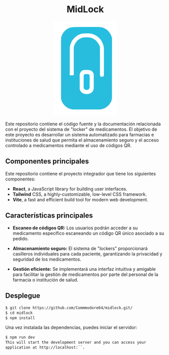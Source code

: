 <h1 align="center">MidLock</h1>
<p align="center">
  <img src="src/assets/LogoSinFondo.png" alt="LogoSinFondo">
</p>
Este repositorio contiene el código fuente y la documentación relacionada con el proyecto del sistema de "locker" de medicamentos. El objetivo de este proyecto es desarrollar un sistema automatizado para farmacias e instituciones de salud que permita el almacenamiento seguro y el acceso controlado a medicamentos mediante el uso de códigos QR.

## Componentes principales
Este repositorio contiene el proyecto integrador que tiene los siguientes componentes:

- **React**, a JavaScript library for building user interfaces.
- **Tailwind** CSS, a highly-customizable, low-level CSS framework.
- **Vite**, a fast and efficient build tool for modern web development.

## Características principales
- **Escaneo de códigos QR:** Los usuarios podrán acceder a su medicamento específico escaneando un código QR único asociado a su pedido.

- **Almacenamiento seguro:** El sistema de "lockers" proporcionará casilleros individuales para cada paciente, garantizando la privacidad y seguridad de los medicamentos.

- **Gestión eficiente:** Se implementará una interfaz intuitiva y amigable para facilitar la gestión de medicamentos por parte del personal de la farmacia o institución de salud.

## Desplegue
```shell
$ git clone https://github.com/Commmodore64/midlock.git/
$ cd midlock
$ npm install
```
Una vez instalada las dependencias, puedes iniciar el servidor:
```shell
$ npm run dev
This will start the development server and you can access your application at http://localhost:``.
```
